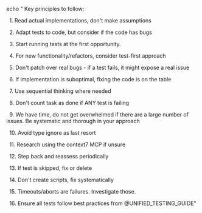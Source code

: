 echo "  Key principles to follow:

&nbsp; 1. Read actual implementations, don't make assumptions

&nbsp; 2. Adapt tests to code, but consider if the code has bugs

&nbsp; 3. Start running tests at the first opportunity.

&nbsp; 4. For new functionality/refactors, consider test-first approach

&nbsp; 5. Don't patch over real bugs - if a test fails, it might expose a real issue

&nbsp; 6. If implementation is suboptimal, fixing the code is on the table

&nbsp; 7. Use sequential thinking where needed

&nbsp; 8. Don't count task as done if ANY test is failing

&nbsp; 9. We have time, do not get overwhelmed if there are a large number of issues. Be systematic and thorough in your approach

&nbsp; 10. Avoid type ignore as last resort

&nbsp; 11. Research using the context7 MCP if unsure

&nbsp; 12. Step back and reassess periodically

&nbsp; 13. If test is skipped, fix or delete

&nbsp; 14. Don't create scripts, fix systematically

&nbsp; 15. Timeouts/aborts are failures. Investigate those.

&nbsp; 16. Ensure all tests follow best practices from @UNIFIED\_TESTING\_GUIDE"
